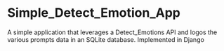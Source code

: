 # Simple_Detect_Emotion_App
A simple application that leverages a Detect_Emotions API and logos the various prompts data in an SQLite database. Implemented in Django
